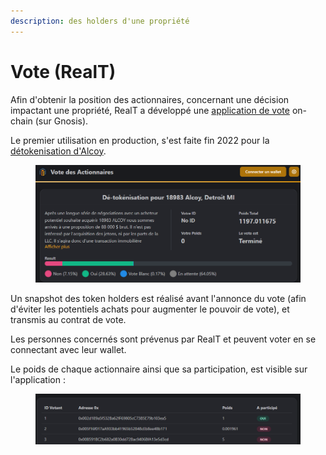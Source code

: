 ```yaml
---
description: des holders d'une propriété
---
```


# Vote (RealT)

Afin d'obtenir la position des actionnaires, concernant une décision impactant une propriété, RealT a développé une [application de vote](https://vote.realtoken.network/) on-chain (sur Gnosis).

Le premier utilisation en production, s'est faite fin 2022 pour la [détokenisation d'Alcoy](../site-realt/detokenisation-dune-propriete.md).

<figure><img src="../.gitbook/assets/image (13).png" alt=""><figcaption></figcaption></figure>

Un snapshot des token holders est réalisé avant l'annonce du vote (afin d'éviter les potentiels achats pour augmenter le pouvoir de vote), et transmis au contrat de vote.

Les personnes concernés sont prévenus par RealT et peuvent voter en se connectant avec leur wallet.

Le poids de chaque actionnaire ainsi que sa participation, est visible sur l'application :

<figure><img src="../.gitbook/assets/image (1) (1) (1) (1) (1) (1) (1).png" alt=""><figcaption></figcaption></figure>
